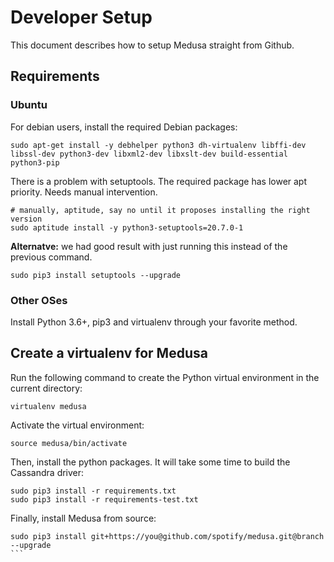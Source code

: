 <!--
# Copyright 2019 Spotify AB. All rights reserved.
#
# Licensed under the Apache License, Version 2.0 (the "License");
# you may not use this file except in compliance with the License.
# You may obtain a copy of the License at
#
# http://www.apache.org/licenses/LICENSE-2.0
#
# Unless required by applicable law or agreed to in writing, software
# distributed under the License is distributed on an "AS IS" BASIS,
# WITHOUT WARRANTIES OR CONDITIONS OF ANY KIND, either express or implied.
# See the License for the specific language governing permissions and
# limitations under the License.
-->

# Developer Setup

This document describes how to setup Medusa straight from Github.

## Requirements

### Ubuntu

For debian users, install the required Debian packages:

```
sudo apt-get install -y debhelper python3 dh-virtualenv libffi-dev libssl-dev python3-dev libxml2-dev libxslt-dev build-essential python3-pip
```

There is a problem with setuptools. The required package has lower apt priority. Needs manual intervention.

```
# manually, aptitude, say no until it proposes installing the right version
sudo aptitude install -y python3-setuptools=20.7.0-1
```

**Alternatve:** we had good result with just running this instead of the previous command.

```
sudo pip3 install setuptools --upgrade
```

### Other OSes

Install Python 3.6+, pip3 and virtualenv through your favorite method.

## Create a virtualenv for Medusa

Run the following command to create the Python virtual environment in the current directory:

```
virtualenv medusa
```

Activate the virtual environment:

```
source medusa/bin/activate
```


Then, install the python packages. It will take some time to build the Cassandra driver:

```
sudo pip3 install -r requirements.txt
sudo pip3 install -r requirements-test.txt
```

Finally, install Medusa from source:

````
sudo pip3 install git+https://you@github.com/spotify/medusa.git@branch --upgrade
```
